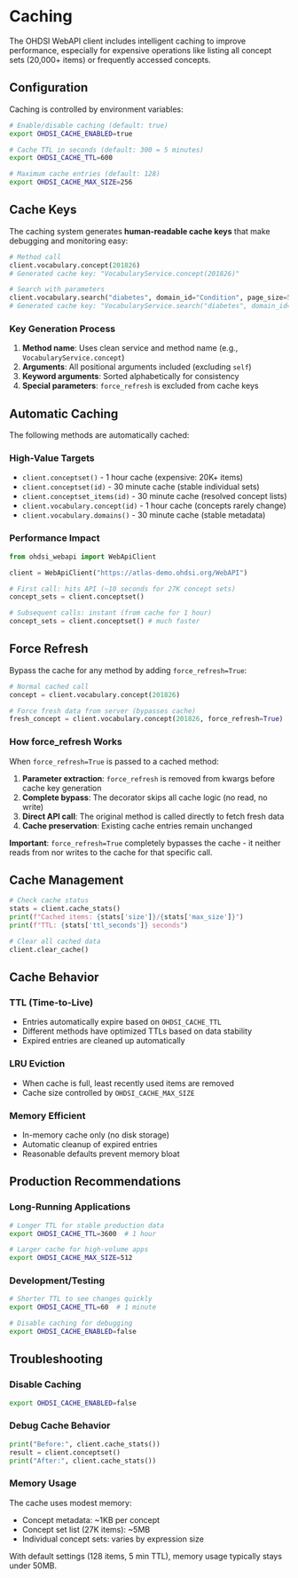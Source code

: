 # Caching

The OHDSI WebAPI client includes intelligent caching to improve performance, especially for expensive operations like listing all concept sets (20,000+ items) or frequently accessed concepts.

## Configuration

Caching is controlled by environment variables:

```bash
# Enable/disable caching (default: true)
export OHDSI_CACHE_ENABLED=true

# Cache TTL in seconds (default: 300 = 5 minutes)
export OHDSI_CACHE_TTL=600

# Maximum cache entries (default: 128)
export OHDSI_CACHE_MAX_SIZE=256
```

## Cache Keys

The caching system generates **human-readable cache keys** that make debugging and monitoring easy:

```python
# Method call
client.vocabulary.concept(201826)
# Generated cache key: "VocabularyService.concept(201826)"

# Search with parameters  
client.vocabulary.search("diabetes", domain_id="Condition", page_size=50)
# Generated cache key: "VocabularyService.search("diabetes", domain_id="Condition", page_size=50)"
```

### Key Generation Process

1. **Method name**: Uses clean service and method name (e.g., `VocabularyService.concept`)
2. **Arguments**: All positional arguments included (excluding `self`)
3. **Keyword arguments**: Sorted alphabetically for consistency
4. **Special parameters**: `force_refresh` is excluded from cache keys

## Automatic Caching

The following methods are automatically cached:

### High-Value Targets
- `client.conceptset()` - 1 hour cache (expensive: 20K+ items)
- `client.conceptset(id)` - 30 minute cache (stable individual sets)
- `client.conceptset_items(id)` - 30 minute cache (resolved concept lists)
- `client.vocabulary.concept(id)` - 1 hour cache (concepts rarely change)
- `client.vocabulary.domains()` - 30 minute cache (stable metadata)

### Performance Impact
```python
from ohdsi_webapi import WebApiClient

client = WebApiClient("https://atlas-demo.ohdsi.org/WebAPI")

# First call: hits API (~10 seconds for 27K concept sets)
concept_sets = client.conceptset()

# Subsequent calls: instant (from cache for 1 hour)
concept_sets = client.conceptset() # much faster
```

## Force Refresh

Bypass the cache for any method by adding `force_refresh=True`:

```python
# Normal cached call
concept = client.vocabulary.concept(201826)

# Force fresh data from server (bypasses cache)
fresh_concept = client.vocabulary.concept(201826, force_refresh=True)
```

### How force_refresh Works

When `force_refresh=True` is passed to a cached method:

1. **Parameter extraction**: `force_refresh` is removed from kwargs before cache key generation
2. **Complete bypass**: The decorator skips all cache logic (no read, no write)
3. **Direct API call**: The original method is called directly to fetch fresh data
4. **Cache preservation**: Existing cache entries remain unchanged

**Important**: `force_refresh=True` completely bypasses the cache - it neither reads from nor writes to the cache for that specific call.

## Cache Management

```python
# Check cache status
stats = client.cache_stats()
print(f"Cached items: {stats['size']}/{stats['max_size']}")
print(f"TTL: {stats['ttl_seconds']} seconds")

# Clear all cached data
client.clear_cache()
```

## Cache Behavior

### TTL (Time-to-Live)
- Entries automatically expire based on `OHDSI_CACHE_TTL`
- Different methods have optimized TTLs based on data stability
- Expired entries are cleaned up automatically

### LRU Eviction
- When cache is full, least recently used items are removed
- Cache size controlled by `OHDSI_CACHE_MAX_SIZE`

### Memory Efficient
- In-memory cache only (no disk storage)
- Automatic cleanup of expired entries
- Reasonable defaults prevent memory bloat

## Production Recommendations

### Long-Running Applications
```bash
# Longer TTL for stable production data
export OHDSI_CACHE_TTL=3600  # 1 hour

# Larger cache for high-volume apps
export OHDSI_CACHE_MAX_SIZE=512
```

### Development/Testing
```bash
# Shorter TTL to see changes quickly
export OHDSI_CACHE_TTL=60  # 1 minute

# Disable caching for debugging
export OHDSI_CACHE_ENABLED=false
```


## Troubleshooting

### Disable Caching
```bash
export OHDSI_CACHE_ENABLED=false
```

### Debug Cache Behavior
```python
print("Before:", client.cache_stats())
result = client.conceptset()
print("After:", client.cache_stats())
```

### Memory Usage
The cache uses modest memory:
- Concept metadata: ~1KB per concept
- Concept set list (27K items): ~5MB
- Individual concept sets: varies by expression size

With default settings (128 items, 5 min TTL), memory usage typically stays under 50MB.

